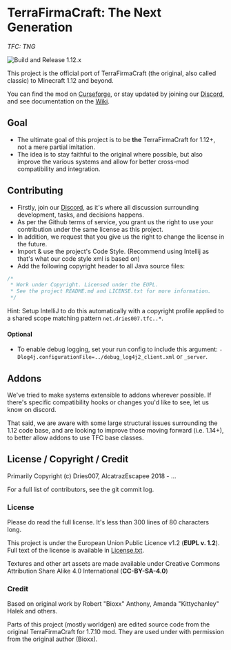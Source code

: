 # TerraFirmaCraft: The Next Generation
*TFC: TNG*

![Build and Release 1.12.x](https://github.com/TerraFirmaCraft/TerraFirmaCraft/workflows/Build%20and%20Release%201.12.x/badge.svg?branch=1.12.x)

This project is the official port of TerraFirmaCraft (the original, also called classic) to Minecraft 1.12 and beyond.

You can find the mod on [Curseforge](https://www.curseforge.com/minecraft/mc-mods/tfcraft), or stay updated by joining our [Discord](https://invite.gg/terrafirmacraft), and see documentation on the [Wiki](https://tng.terrafirmacraft.com/Main_Page).

## Goal

- The ultimate goal of this project is to be **the** TerraFirmaCraft for 1.12+, not a mere partial imitation.
- The idea is to stay faithful to the original where possible, but also improve the various systems and allow for better cross-mod compatibility and integration.

## Contributing

 - Firstly, join our [Discord](https://invite.gg/terrafirmacraft), as it's where all discussion surrounding development, tasks, and decisions happens.
 - As per the Github terms of service, you grant us the right to use your contribution under the same license as this project.
 - In addition, we request that you give us the right to change the license in the future.
 - Import & use the project's Code Style. (Recommend using Intellij as that's what our code style xml is based on)
 - Add the following copyright header to all Java source files:

```java
/*
 * Work under Copyright. Licensed under the EUPL.
 * See the project README.md and LICENSE.txt for more information.
 */
```
Hint: Setup IntelliJ to do this automatically with a copyright profile applied to a shared scope matching pattern `net.dries007.tfc..*`.


#### Optional

+ To enable debug logging, set your run config to include this argument: `-Dlog4j.configurationFile=../debug_log4j2_client.xml` or `_server`.

## Addons

We've tried to make systems extensible to addons wherever possible. If there's specific compatibility hooks or changes you'd like to see, let us know on discord.

That said, we are aware with some large structural issues surrounding the 1.12 code base, and are looking to improve those moving forward (i.e. 1.14+), to better allow addons to use TFC base classes.

## License / Copyright / Credit

Primarily Copyright (c) Dries007, AlcatrazEscapee 2018 - ...

For a full list of contributors, see the git commit log.

### License

Please do read the full license. It's less than 300 lines of 80 characters long.

This project is under the European Union Public Licence v1.2 (**EUPL v. 1.2**). Full text of the license is available in [License.txt](LICENSE.txt).

Textures and other art assets are made available under Creative Commons Attribution Share Alike 4.0 International (**CC-BY-SA-4.0**)

### Credit

Based on original work by Robert "Bioxx" Anthony, Amanda "Kittychanley" Halek and others.

Parts of this project (mostly worldgen) are edited source code from the original TerraFirmaCraft for 1.7.10 mod. They are used under with permission from the original author (Bioxx).
